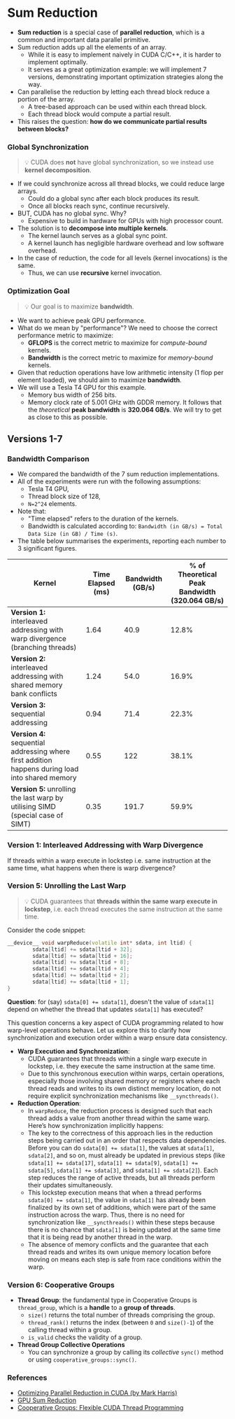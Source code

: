 # Sum Reduction
- **Sum reduction** is a special case of **parallel reduction**, which is a common and important data parallel primitive. 
- Sum reduction adds up all the elements of an array. 
    - While it is easy to implement naively in CUDA C/C++, it is harder to implement optimally.
    - It serves as a great optimization example: we will implement 7 versions, demonstrating 
    important optimization strategies along the way.
- Can parallelise the reduction by letting each thread block reduce a portion of the array. 
    - A tree-based approach can be used within each thread block. 
    - Each thread block would compute a partial result. 
- This raises the question: **how do we communicate partial results between blocks?**

### Global Synchronization
> 💡 CUDA does **not** have global synchronization, so we instead use **kernel decomposition**.

- If we could synchronize across all thread blocks, we could reduce large arrays. 
    - Could do a global sync after each block produces its result.
    - Once all blocks reach sync, continue recursively. 
- BUT, CUDA has no global sync. Why?
    - Expensive to build in hardware for GPUs with high processor count. 
- The solution is to **decompose into multiple kernels**. 
    - The kernel launch serves as a global sync point. 
    - A kernel launch has negligible hardware overhead and low software overhead. 
- In the case of reduction, the code for all levels (kernel invocations) is the same. 
    - Thus, we can use **recursive** kernel invocation. 

### Optimization Goal
> 💡 Our goal is to maximize **bandwidth**. 

- We want to achieve peak GPU performance. 
- What do we mean by "performance"? We need to choose the correct performance metric to maximize:
    - **GFLOPS** is the correct metric to maximize for *compute-bound* kernels.
    - **Bandwidth** is the correct metric to maximize for *memory-bound* kernels.
- Given that reduction operations have low arithmetic intensity (1 flop per element loaded), we should aim to maximize **bandwidth**. 
- We will use a Tesla T4 GPU for this example. 
    - Memory bus width of 256 bits.
    - Memory clock rate of 5.001 GHz with GDDR memory.
    It follows that the *theoretical* **peak bandwidth** is **320.064 GB/s**. We will try to get as close to this as possible. 

## Versions 1-7
### Bandwidth Comparison
- We compared the bandwidth of the 7 sum reduction implementations. 
- All of the experiments were run with the following assumptions:
    - Tesla T4 GPU,
    - Thread block size of 128,
    - `N=2^24` elements.
- Note that:
    - "Time elapsed" refers to the duration of the kernels. 
    - Bandwidth is calculated according to: `Bandwidth (in GB/s) = Total Data Size (in GB) / Time (s)`. 
- The table below summarises the experiments, reporting each number to 3 significant figures. 

| Kernel      | Time Elapsed (ms) | Bandwidth (GB/s) | % of Theoretical Peak Bandwidth (320.064 GB/s) |
|------------------|-----------------|-----------------------------|---------------------------------|
| **Version 1:** interleaved addressing with warp divergence (branching threads) | 1.64               | 40.9                       | 12.8%                           |
| **Version 2:** interleaved addressing with shared memory bank conflicts | 1.24               | 54.0                          | 16.9%                               |
| **Version 3:** sequential addressing | 0.94              | 71.4                          | 22.3%                               |
| **Version 4:** sequential addressing where first addition happens during load into shared memory | 0.55            | 122                          | 38.1%                               |
| **Version 5:** unrolling the last warp by utilising SIMD (special case of SIMT) | 0.35            | 191.7                          | 59.9%                               |

### Version 1: Interleaved Addressing with Warp Divergence
If threads within a warp execute in lockstep i.e. same instruction at the same time, what happens when there is warp divergence?



### Version 5: Unrolling the Last Warp
> 💡 CUDA guarantees that **threads within the same warp execute in lockstep**, i.e. each thread executes the same instruction at the same time.

Consider the code snippet:
```cpp
__device__ void warpReduce(volatile int* sdata, int ltid) {
        sdata[ltid] += sdata[ltid + 32];
        sdata[ltid] += sdata[ltid + 16];
        sdata[ltid] += sdata[ltid + 8];
        sdata[ltid] += sdata[ltid + 4];
        sdata[ltid] += sdata[ltid + 2];
        sdata[ltid] += sdata[ltid + 1];
}
```
**Question**: for (say) `sdata[0] += sdata[1]`, doesn't the value of `sdata[1]` depend on whether the thread that updates `sdata[1]` has executed?

This question concerns a key aspect of CUDA programming related to how warp-level operations behave. Let us explore this to clarify how synchronization and execution order within a warp ensure data consistency.

- **Warp Execution and Synchronization**:
    - CUDA guarantees that threads within a single warp execute in lockstep, i.e. they execute the same instruction at the same time. 
    - Due to this synchronous execution within warps, certain operations, especially those involving shared memory or registers where each thread reads and writes to its own distinct memory location, do not require explicit synchronization mechanisms like `__syncthreads()`.
- **Reduction Operation**:
    - In `warpReduce`, the reduction process is designed such that each thread adds a value from another thread within the same warp. Here’s how synchronization implicitly happens:
    - The key to the correctness of this approach lies in the reduction steps being carried out in an order that respects data dependencies. Before you can do `sdata[0] += sdata[1]`, the values at `sdata[1]`, `sdata[2]`, and so on, must already be updated in previous steps (like `sdata[1] += sdata[17]`, `sdata[1] += sdata[9]`, `sdata[1] += sdata[5]`, `sdata[1] += sdata[3]`, and `sdata[1] += sdata[2]`). Each step reduces the range of active threads, but all threads perform their updates simultaneously.
    - This lockstep execution means that when a thread performs `sdata[0] += sdata[1]`, the value in `sdata[1]` has already been finalized by its own set of additions, which were part of the same instruction across the warp. Thus, there is no need for synchronization like `__syncthreads()` within these steps because there is no chance that `sdata[1]` is being updated at the same time that it is being read by another thread in the warp.
    - The absence of memory conflicts and the guarantee that each thread reads and writes its own unique memory location before moving on means each step is safe from race conditions within the warp.

### Version 6: Cooperative Groups
- **Thread Group**: the fundamental type in Cooperative Groups is `thread_group`, which is a **handle** to a **group of threads**. 
    - `size()` returns the total number of threads comprising the group.
    - `thread_rank()` returns the index (between `0` and `size()-1`) of the calling thread within a group.
    - `is_valid` checks the validity of a group. 
- **Thread Group Collective Operations**
    - You can synchronize a group by calling its *collective* `sync()` method or using `cooperative_groups::sync()`. 

### References
- [Optimizing Parallel Reduction in CUDA (by Mark Harris)](https://developer.download.nvidia.com/assets/cuda/files/reduction.pdf)
- [GPU Sum Reduction](https://github.com/mark-poscablo/gpu-sum-reduction/tree/master)
- [Cooperative Groups: Flexible CUDA Thread Programming](https://developer.nvidia.com/blog/cooperative-groups/)
